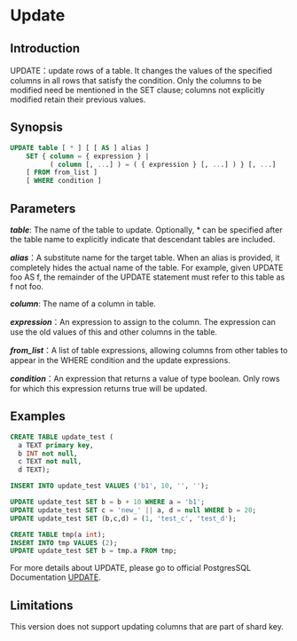 # Update

## Introduction

UPDATE：update rows of a table.  It changes the values of the specified columns in all rows that satisfy the condition. Only the columns to be modified need be mentioned in the SET clause; columns not explicitly modified retain their previous values.

## Synopsis

```sql
UPDATE table [ * ] [ [ AS ] alias ]
    SET { column = { expression } |
          ( column [, ...] ) = ( { expression } [, ...] ) } [, ...]
    [ FROM from_list ]
    [ WHERE condition ]
```

## Parameters

_**table**_: The name of the table to update. Optionally, * can be specified after the table name to explicitly indicate that descendant tables are included.

_**alias**_：A substitute name for the target table. When an alias is provided, it completely hides the actual name of the table. For example, given UPDATE foo AS f, the remainder of the UPDATE statement must refer to this table as f not foo.

_**column**_: The name of a column in table.

_**expression**_：An expression to assign to the column. The expression can use the old values of this and other columns in the table.

_**from_list**_：A list of table expressions, allowing columns from other tables to appear in the WHERE condition and the update expressions.

 _**condition**_：An expression that returns a value of type boolean. Only rows for which this expression returns true will be updated.

## Examples

```sql
CREATE TABLE update_test (
  a TEXT primary key, 
  b INT not null, 
  c TEXT not null, 
  d TEXT);  

INSERT INTO update_test VALUES ('b1', 10, '', '');

UPDATE update_test SET b = b + 10 WHERE a = 'b1';
UPDATE update_test SET c = 'new_' || a, d = null WHERE b = 20;
UPDATE update_test SET (b,c,d) = (1, 'test_c', 'test_d'); 

CREATE TABLE tmp(a int);
INSERT INTO tmp VALUES (2);
UPDATE update_test SET b = tmp.a FROM tmp;
```

For more details about UPDATE, please go to official PostgresSQL Documentation [UPDATE](https://www.postgresql.org/docs/11/sql-update.html).
## Limitations

This version does not support updating columns that are part of shard key.

